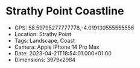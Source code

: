 # Strathy Point Coastline

- GPS: 58.59795277777778,-4.019130555555556
- Location: Strathy Point
- Tags: Landscape, Coast
- Camera: Apple iPhone 14 Pro Max
- Date: 2023-04-21T18:54:01.000+01:00
- Dimensions: 3979x2984
